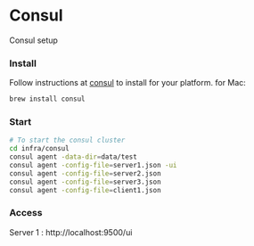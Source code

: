 Consul
======

Consul setup

### Install

Follow instructions at [consul](https://www.consul.io/intro/getting-started/install.html) to install for your platform.
for Mac:
```bash
brew install consul
```

### Start

```bash
# To start the consul cluster
cd infra/consul
consul agent -data-dir=data/test
consul agent -config-file=server1.json -ui
consul agent -config-file=server2.json
consul agent -config-file=server3.json
consul agent -config-file=client1.json
```


### Access
Server 1 : http://localhost:9500/ui